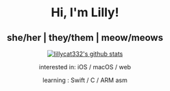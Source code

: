 <h1 align="center">Hi, I'm Lilly!</h1>
<h2 align="center">
  <p1>she/her</p1> | <p1>they/them</p1> | <p1>meow/meows</p1>
</h2>
<p align="center">
  <a href="https://github.com/lillycat332">
    <img src="https://github-readme-stats.vercel.app/api?username=lillycat332&hide_border=true&show_icons=true" alt="lillycat332's github stats">
  </a>
</p>
<p align="center">interested in: iOS / macOS / web </p>
<p align="center">learning : Swift / C / ARM asm </p>
